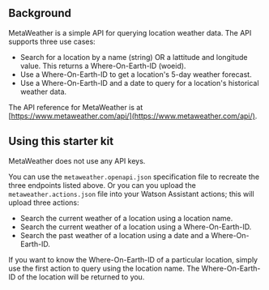 
## Background

MetaWeather is a simple API for querying location weather data. The API supports three use cases:

- Search for a location by a name (string) OR a lattitude and longitude value. This returns a Where-On-Earth-ID (woeid).
- Use a Where-On-Earth-ID to get a location's 5-day weather forecast.
- Use a Where-On-Earth-ID and a date to query for a location's historical weather data.

The API reference for MetaWeather is at [https://www.metaweather.com/api/](https://www.metaweather.com/api/).


## Using this starter kit

MetaWeather does not use any API keys.

You can use the `metaweather.openapi.json` specification file to recreate the three endpoints listed above. Or you can you upload the `metaweather.actions.json` file into your Watson Assistant actions; this will upload three actions:

- Search the current weather of a location using a location name.
- Search the current weather of a location using a Where-On-Earth-ID.
- Search the past weather of a location using a date and a Where-On-Earth-ID.

If you want to know the Where-On-Earth-ID of a particular location, simply use the first action to query using the location name. The Where-On-Earth-ID of the location will be returned to you.

